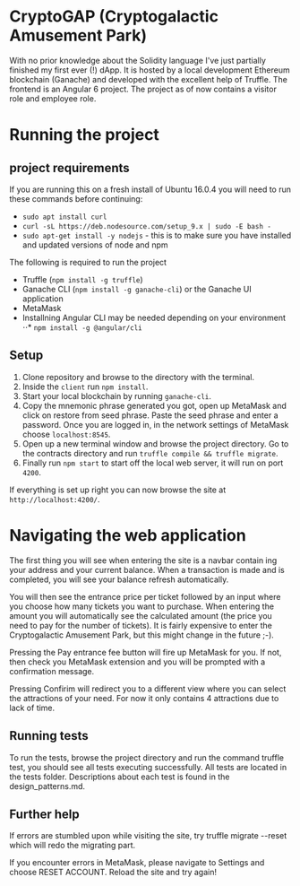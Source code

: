 # CryptoGAP (Cryptogalactic Amusement Park)
With no prior knowledge about the Solidity language I've just partially finished my first ever (!) dApp. It is hosted by a local development Ethereum blockchain (Ganache) and developed with the excellent help of Truffle. The frontend is an Angular 6 project. The project as of now contains a visitor role and employee role.

# Running the project
## project requirements
If you are running this on a fresh install of Ubuntu 16.0.4 you will need to run these commands before continuing:

* `sudo apt install curl`
* `curl -sL https://deb.nodesource.com/setup_9.x | sudo -E bash -`
* `sudo apt-get install -y nodejs` - this is to make sure you have installed and updated versions of node and npm

The following is required to run the project

* Truffle (`npm install -g truffle`)
* Ganache CLI (`npm install -g ganache-cli`) or the Ganache UI application
* MetaMask
* Installning Angular CLI may be needed depending on your environment
⋅⋅* `npm install -g @angular/cli`

## Setup
1) Clone repository and browse to the directory with the terminal.
2) Inside the `client` run `npm install`.
3) Start your local blockchain by running `ganache-cli`.
4) Copy the mnemonic phrase generated you got, open up MetaMask and click on restore from seed phrase. Paste the seed phrase and enter a password. Once you are logged in, in the network settings of MetaMask choose `localhost:8545`.
5) Open up a new terminal window and browse the project directory. Go to the contracts directory and run `truffle compile && truffle migrate`.
6) Finally run `npm start` to start off the local web server, it will run on port `4200`.

If everything is set up right you can now browse the site at `http://localhost:4200/`.

# Navigating the web application
The first thing you will see when entering the site is a navbar contain ing your address and your current balance. When a transaction is made and is completed, you will see your balance refresh automatically.

You will then see the entrance price per ticket followed by an input where you choose how many tickets you want to purchase. When entering the amount you will automatically see the calculated amount (the price you need to pay for the number of tickets). It is fairly expensive to enter the Cryptogalactic Amusement Park, but this might change in the future ;-).

Pressing the Pay entrance fee button will fire up MetaMask for you. If not, then check you MetaMask extension and you will be prompted with a confirmation message.

Pressing Confirim will redirect you to a different view where you can select the attractions of your need. For now it only contains 4 attractions due to lack of time.

## Running tests
To run the tests, browse the project directory and run the command truffle test, you should see all tests executing successfully. All tests are located in the tests folder. Descriptions about each test is found in the design_patterns.md.

## Further help
If errors are stumbled upon while visiting the site, try truffle migrate --reset which will redo the migrating part.

If you encounter errors in MetaMask, please navigate to Settings and choose RESET ACCOUNT. Reload the site and try again!
